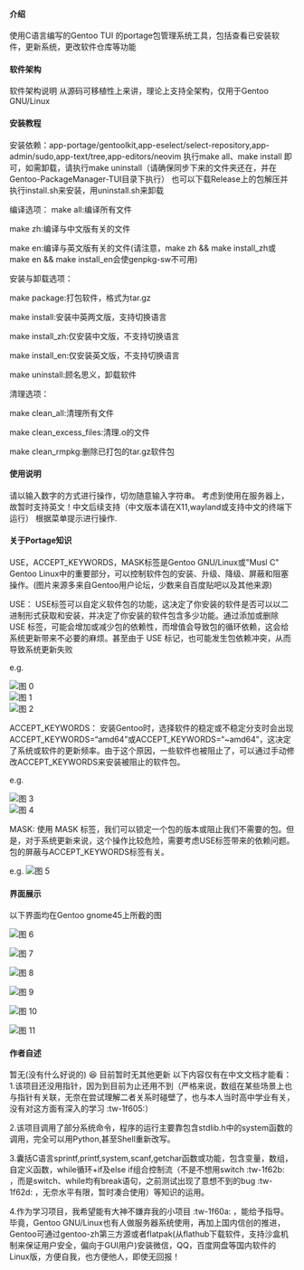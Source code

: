 #### 介绍

使用C语言编写的Gentoo TUI 的portage包管理系统工具，包括查看已安装软件，更新系统，更改软件仓库等功能

#### 软件架构

软件架构说明
从源码可移植性上来讲，理论上支持全架构，仅用于Gentoo GNU/Linux

#### 安装教程

安装依赖：app-portage/gentoolkit,app-eselect/select-repository,app-admin/sudo,app-text/tree,app-editors/neovim
执行make all、make install 即可，如需卸载，请执行make uninstall（请确保同步下来的文件夹还在，并在Gentoo-PackageManager-TUI目录下执行）
也可以下载Release上的包解压并执行install.sh来安装，用uninstall.sh来卸载

编译选项：
make all:编译所有文件

make zh:编译与中文版有关的文件

make en:编译与英文版有关的文件(请注意，make zh && make install_zh或make en && make install_en会使genpkg-sw不可用)

安装与卸载选项：

make package:打包软件，格式为tar.gz

make install:安装中英两文版，支持切换语言

make install_zh:仅安装中文版，不支持切换语言

make install_en:仅安装英文版，不支持切换语言

make uninstall:顾名思义，卸载软件

清理选项：

make clean_all:清理所有文件

make clean_excess_files:清理.o的文件

make clean_rmpkg:删除已打包的tar.gz软件包

#### 使用说明

请以输入数字的方式进行操作，切勿随意输入字符串。
考虑到使用在服务器上，故暂时支持英文！中文后续支持（中文版本请在X11,wayland或支持中文的终端下运行）
根据菜单提示进行操作.

#### 关于Portage知识

USE，ACCEPT_KEYWORDS，MASK标签是Gentoo GNU/Linux或"Musl C" Gentoo Linux中的重要部分，可以控制软件包的安装、升级、降级、屏蔽和阻塞操作。(图片来源多来自Gentoo用户论坛，少数来自百度贴吧以及其他来源)

USE：
USE标签可以自定义软件包的功能，这决定了你安装的软件是否可以以二进制形式获取和安装，并决定了你安装的软件包含多少功能。通过添加或删除 USE 标签，可能会增加或减少包的依赖性，而增值会导致包的循环依赖，这会给系统更新带来不必要的麻烦。甚至由于 USE 标记，也可能发生包依赖冲突，从而导致系统更新失败

e.g.

![图 0](images/80bdca7261eba11a1413a799eca6bbac368eb85320229d9b4f2069bf80a30ffc.png)  
![图 1](images/391035e73226552cf6c4033e95a7229223228f3a02e39b976bd79498cd0b163b.png)  
![图 2](images/3c5e46595b3bd2b66f290faf43bca211e89b31b2f33485b58014809c366b1de1.png)  

ACCEPT_KEYWORDS：
安装Gentoo时，选择软件的稳定或不稳定分支时会出现ACCEPT_KEYWORDS=“amd64”或ACCEPT_KEYWORDS=“~amd64”，这决定了系统或软件的更新频率。由于这个原因，一些软件也被阻止了，可以通过手动修改ACCEPT_KEYWORDS来安装被阻止的软件包。

e.g.

![图 3](images/4486e250d6cc524899b3f06de31c6eed4bbe4e4cd0967b75ba2637a3349e6694.png)  
![图 4](images/c6ee2269ced378ee465bfc4d81fd7c7b879f8c55ddf55630bcde961fb4b0982a.png)  

MASK:
使用 MASK 标签，我们可以锁定一个包的版本或阻止我们不需要的包。但是，对于系统更新来说，这个操作比较危险，需要考虑USE标签带来的依赖问题。包的屏蔽与ACCEPT_KEYWORDS标签有关。

e.g.
![图 5](images/c5092ecccf234c21c49ae706da5e2e5e33be23c6f0630e9dea19b05ac4f81b7b.png)

#### 界面展示

以下界面均在Gentoo gnome45上所截的图

![图 6](images/888ad94d96e1dd525cb553229b9610e21cf7b1cde81d71657b0584ec047dc4f6.png)  

![图 7](images/4571f69f63226806978ea6ba413a32a48ef2e68fe527538b30457f2c2ff6cc94.png)  

![图 8](images/d33ec84f368e6e052634b3447ae2cf365b7d367dcd319c47a14b86be1d63771c.png)  

![图 9](images/36a5047f45da11e8265ea5cc6c70fe4a42b79b2a1d14d0447b81b54e6d0a906b.png)  

![图 10](images/f466783ebc0fbb1bb0154fca3e508bd6fa19c241de294f738e9f628d99a79bd4.png)  

![图 11](images/045204cea7fe0045d331b51f837308b6cb3c427d70aa47e5734608469eb379a5.png)

#### 作者自述

暂无(没有什么好说的) :laughing:
目前暂时无其他更新
以下内容仅有在中文文档才能看：
1.该项目还没用指针，因为到目前为止还用不到（严格来说，数组在某些场景上也与指针有关联，无奈在尝试理解二者关系时碰壁了，也与本人当时高中学业有关，没有对这方面有深入的学习 :tw-1f605:）

2.该项目调用了部分系统命令，程序的运行主要靠包含stdlib.h中的system函数的调用，完全可以用Python,甚至Shell重新改写。

3.囊括C语言sprintf,printf,system,scanf,getchar函数或功能，包含变量，数组，自定义函数，while循环+if及else if组合控制流（不是不想用switch :tw-1f62b: ，而是switch、while均有break语句，之前测试出现了意想不到的bug :tw-1f62d: ，无奈水平有限，暂时凑合使用）等知识的运用。

4.作为学习项目，我希望能有大神不嫌弃我的小项目 :tw-1f60a: ，能给予指导。毕竟，Gentoo GNU/Linux也有人做服务器系统使用，再加上国内信创的推进，Gentoo可通过gentoo-zh第三方源或者flatpak(从flathub下载软件，支持沙盒机制来保证用户安全，偏向于GUI用户)安装微信，QQ，百度网盘等国内软件的Linux版，方便自我，也方便他人，即使无回报！